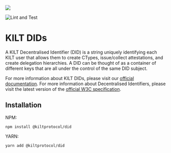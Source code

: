 [![](https://user-images.githubusercontent.com/39338561/122415864-8d6a7c00-cf88-11eb-846f-a98a936f88da.png)](https://kilt.io)

![Lint and Test](https://github.com/KILTprotocol/sdk-js/workflows/Lint%20and%20Test/badge.svg)

# KILT DIDs

A KILT Decentralised Identifier (DID) is a string uniquely identifying each KILT user that allows them to create CTypes, issue/collect attestations, and create delegation hierarchies.
A DID can be thought of as a container of different keys that are all under the control of the same DID subject.

For more information about KILT DIDs, please visit our [official documentation](https://dev.kilt.io/docs/sdk/core-feature/did).
For more information about Decentralised Identifiers, please visit the latest version of the [official W3C specification](https://www.w3.org/TR/did-core/).

## Installation

NPM:

```
npm install @kiltprotocol/did
```

YARN:

```
yarn add @kiltprotocol/did
```

